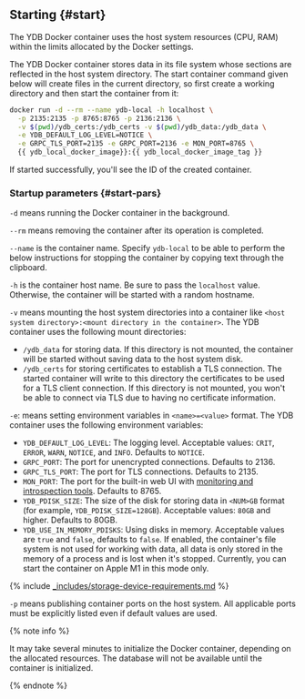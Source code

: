 ## Starting {#start}

The YDB Docker container uses the host system resources (CPU, RAM) within the limits allocated by the Docker settings.

The YDB Docker container stores data in its file system whose sections are reflected in the host system directory. The start container command given below will create files in the current directory, so first create a working directory and then start the container from it:

```bash
docker run -d --rm --name ydb-local -h localhost \
  -p 2135:2135 -p 8765:8765 -p 2136:2136 \
  -v $(pwd)/ydb_certs:/ydb_certs -v $(pwd)/ydb_data:/ydb_data \
  -e YDB_DEFAULT_LOG_LEVEL=NOTICE \
  -e GRPC_TLS_PORT=2135 -e GRPC_PORT=2136 -e MON_PORT=8765 \
  {{ ydb_local_docker_image}}:{{ ydb_local_docker_image_tag }}
```

If started successfully, you'll see the ID of the created container.

### Startup parameters {#start-pars}

`-d` means running the Docker container in the background.

`--rm` means removing the container after its operation is completed.

`--name` is the container name. Specify `ydb-local` to be able to perform the below instructions for stopping the container by copying text through the clipboard.

`-h` is the container host name. Be sure to pass the `localhost` value. Otherwise, the container will be started with a random hostname.

`-v` means mounting the host system directories into a container like `<host system directory>:<mount directory in the container>`. The YDB container uses the following mount directories:

- `/ydb_data` for storing data. If this directory is not mounted, the container will be started without saving data to the host system disk.
- `/ydb_certs` for storing certificates to establish a TLS connection. The started container will write to this directory the certificates to be used for a TLS client connection. If this directory is not mounted, you won't be able to connect via TLS due to having no certificate information.

`-e`: means setting environment variables in `<name>=<value>` format. The YDB container uses the following environment variables:

- `YDB_DEFAULT_LOG_LEVEL`: The logging level. Acceptable values: `CRIT`, `ERROR`, `WARN`, `NOTICE`, and `INFO`. Defaults to `NOTICE`.
- `GRPC_PORT`: The port for unencrypted connections. Defaults to 2136.
- `GRPC_TLS_PORT`: The port for TLS connections. Defaults to 2135.
- `MON_PORT`: The port for the built-in web UI with [monitoring and introspection tools](../../../../maintenance/embedded_monitoring/ydb_monitoring.md). Defaults to 8765.
- `YDB_PDISK_SIZE`: The size of the disk for storing data in `<NUM>GB` format (for example, `YDB_PDISK_SIZE=128GB`). Acceptable values: `80GB` and higher. Defaults to 80GB.
- `YDB_USE_IN_MEMORY_PDISKS`: Using disks in memory. Acceptable values are `true` and `false`, defaults to `false`. If enabled, the container's file system is not used for working with data, all data is only stored in the memory of a process and is lost when it's stopped. Currently, you can start the container on Apple M1 in this mode only.

{% include [_includes/storage-device-requirements.md](../../../../_includes/storage-device-requirements.md) %}

`-p` means publishing container ports on the host system. All applicable ports must be explicitly listed even if default values are used.

{% note info %}

It may take several minutes to initialize the Docker container, depending on the allocated resources. The database will not be available until the container is initialized.

{% endnote %}
